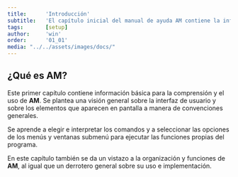 ```yaml
---
title:      'Introducción'
subtitle:   'El capítulo inicial del manual de ayuda AM contiene la información necesaria para su comprensión y manejo adecuado, especificando la funcionalidad de cada una de las partes que lo componen.'
tags:       [setup]
author:     'win'
order:      '01_01'
media: "../../assets/images/docs/"
---
```


## ¿Qué es **AM**?

Este primer capítulo contiene información básica para la comprensión y el uso de **AM**. Se plantea una visión general sobre la interfaz de usuario y sobre los elementos que aparecen en pantalla a manera de convenciones generales.

Se aprende a elegir e interpretar los comandos y a seleccionar las opciones de los menús y ventanas submenú para ejecutar las funciones propias del programa.

En este capítulo también se da un vistazo a la organización y funciones de **AM**, al igual que un derrotero general sobre su uso e implementación.